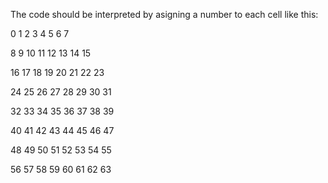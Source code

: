 The code should be interpreted by asigning a number to each cell like this:

0  1  2  3  4  5  6  7

8  9  10 11 12 13 14 15 

16 17 18 19 20 21 22 23

24 25 26 27 28 29 30 31

32 33 34 35 36 37 38 39

40 41 42 43 44 45 46 47

48 49 50 51 52 53 54 55

56 57 58 59 60 61 62 63

